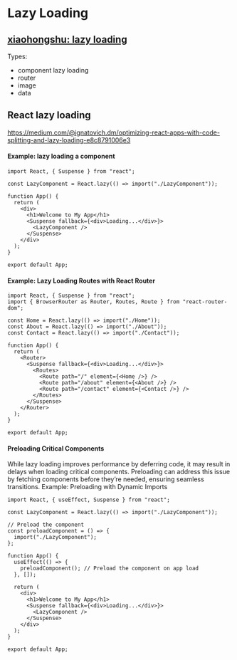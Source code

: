 # Lazy Loading

## <a href="https://www.xiaohongshu.com/explore/68d63ceb0000000013005f69?app_platform=ios&app_version=8.99.1&share_from_user_hidden=true&xsec_source=app_share&type=normal&xsec_token=CBtSUTi7L4R714z4Yz496ebjhk6U7AAUt4s1niWEb5IFA=&author_share=1&xhsshare=WeixinSession&shareRedId=N0o7QTc5Sjk2NzUyOTgwNjY0OTc2SUhB&apptime=1758895768&share_id=59e17a585f6d41d599258ac32d743604&code=081MYHkl2SDZmg4nIynl2vRvdb2MYHkL&state=wx_oauth">xiaohongshu: lazy loading</a>

Types:
- component lazy loading
- router
- image
- data

## React lazy loading

https://medium.com/@ignatovich.dm/optimizing-react-apps-with-code-splitting-and-lazy-loading-e8c8791006e3

#### Example: lazy loading a component
```
import React, { Suspense } from "react";

const LazyComponent = React.lazy(() => import("./LazyComponent"));

function App() {
  return (
    <div>
      <h1>Welcome to My App</h1>
      <Suspense fallback={<div>Loading...</div>}>
        <LazyComponent />
      </Suspense>
    </div>
  );
}

export default App;
```

#### Example: Lazy Loading Routes with React Router
```
import React, { Suspense } from "react";
import { BrowserRouter as Router, Routes, Route } from "react-router-dom";

const Home = React.lazy(() => import("./Home"));
const About = React.lazy(() => import("./About"));
const Contact = React.lazy(() => import("./Contact"));

function App() {
  return (
    <Router>
      <Suspense fallback={<div>Loading...</div>}>
        <Routes>
          <Route path="/" element={<Home />} />
          <Route path="/about" element={<About />} />
          <Route path="/contact" element={<Contact />} />
        </Routes>
      </Suspense>
    </Router>
  );
}

export default App;
```

#### Preloading Critical Components

While lazy loading improves performance by deferring code, it may result in delays when loading critical components. Preloading can address this issue by fetching components before they’re needed, ensuring seamless transitions.
Example: Preloading with Dynamic Imports
```
import React, { useEffect, Suspense } from "react";

const LazyComponent = React.lazy(() => import("./LazyComponent"));

// Preload the component
const preloadComponent = () => {
  import("./LazyComponent");
};

function App() {
  useEffect(() => {
    preloadComponent(); // Preload the component on app load
  }, []);

  return (
    <div>
      <h1>Welcome to My App</h1>
      <Suspense fallback={<div>Loading...</div>}>
        <LazyComponent />
      </Suspense>
    </div>
  );
}

export default App;
```
